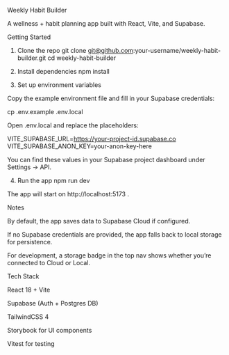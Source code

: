 Weekly Habit Builder

A wellness + habit planning app built with React, Vite, and Supabase.

Getting Started
1. Clone the repo
git clone git@github.com:your-username/weekly-habit-builder.git
cd weekly-habit-builder

2. Install dependencies
npm install

3. Set up environment variables

Copy the example environment file and fill in your Supabase credentials:

cp .env.example .env.local


Open .env.local and replace the placeholders:

VITE_SUPABASE_URL=https://your-project-id.supabase.co
VITE_SUPABASE_ANON_KEY=your-anon-key-here


You can find these values in your Supabase project dashboard
 under Settings → API.

4. Run the app
npm run dev


The app will start on http://localhost:5173
.

Notes

By default, the app saves data to Supabase Cloud if configured.

If no Supabase credentials are provided, the app falls back to local storage for persistence.

For development, a storage badge in the top nav shows whether you’re connected to Cloud or Local.

Tech Stack

React 18 + Vite

Supabase (Auth + Postgres DB)

TailwindCSS 4

Storybook for UI components

Vitest for testing